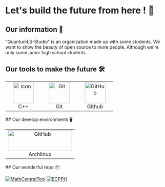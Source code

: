 # Let's build the future from here ! 👋

## Our information 📔

"QuantumLS-Studio" is an organization made up with some students. We want to show the beauty of open source to more people. Although we're only some junior high school students.

## Our tools to make the future 🛠️

<table>
  <tr>
    <td align="center" width="96">
        <img src="https://techstack-generator.vercel.app/cpp-icon.svg" alt="icon" width="65" height="65" />
      <br>C++
    </td>
    <td align="center" width="96">
        <img src="https://user-images.githubusercontent.com/25181517/192108372-f71d70ac-7ae6-4c0d-8395-51d8870c2ef0.png" width="65" height="65" alt="Git" />
      <br>Git
    </td>
    <td align="center" width="96">
        <img src="https://techstack-generator.vercel.app/github-icon.svg" width="65" height="65" alt="GitHub" />
      <br>Github
    </td>
 </tr>
</table>
## Our develop environments 🖥️
<table>
  <tr>
    <td align="center">
        <img src="https://camo.githubusercontent.com/6749d719380b9d263e87f49890bf0230bb6d92979a18b6e9154be2290fe9134d/68747470733a2f2f7777772e617263686c696e75782e6f72672f7374617469632f6c6f676f732f617263686c696e75782d6c6f676f2d6461726b2d313230306470692e6234326264333564353931362e706e67" width="200" height="65" alt="GitHub" />
      <br>Archlinux
    </td>
 </tr>
</table>
## Our wonderful repo 📦

[![MathCentralTool](https://github-readme-stats.vercel.app/api/pin/?username=QuantumLS-Studio&repo=MathCentralTool)](https://github.com/QuantumLS-Studio/MathCentralTool)
[![ECPPH](https://github-readme-stats.vercel.app/api/pin/?username=QuantumLS-Studio&repo=ECPPH)](https://github.com/QuantumLS-Studio/ECPPH)

